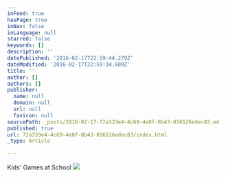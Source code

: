 ```yaml
---
inFeed: true
hasPage: true
inNav: false
inLanguage: null
starred: false
keywords: []
description: ''
datePublished: '2016-02-17T22:59:44.279Z'
dateModified: '2016-02-17T22:59:34.609Z'
title: ''
author: []
authors: []
publisher:
  name: null
  domain: null
  url: null
  favicon: null
sourcePath: _posts/2016-02-17-72a333e4-4c69-4e8f-8b43-016526edec83.md
published: true
url: 72a333e4-4c69-4e8f-8b43-016526edec83/index.html
_type: Article

---
```

Kids' Games at School
![](https://the-grid-user-content.s3-us-west-2.amazonaws.com/7876be1c-2963-4cf6-a79c-51b6870dd3b9.jpg)